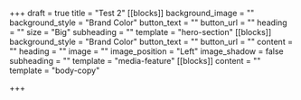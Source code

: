 +++
draft = true
title = "Test 2"
[[blocks]]
background_image = ""
background_style = "Brand Color"
button_text = ""
button_url = ""
heading = ""
size = "Big"
subheading = ""
template = "hero-section"
[[blocks]]
background_style = "Brand Color"
button_text = ""
button_url = ""
content = ""
heading = ""
image = ""
image_position = "Left"
image_shadow = false
subheading = ""
template = "media-feature"
[[blocks]]
content = ""
template = "body-copy"

+++
